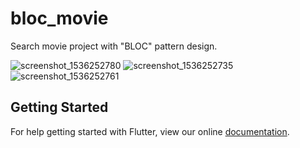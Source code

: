 # bloc_movie

Search movie project with "BLOC" pattern design.

![screenshot_1536252780](https://user-images.githubusercontent.com/27723153/45176418-9dba6d80-b218-11e8-8e35-37705a6fc70a.png)
![screenshot_1536252735](https://user-images.githubusercontent.com/27723153/45176420-9f843100-b218-11e8-9f82-f78b37156adb.png)
![screenshot_1536252761](https://user-images.githubusercontent.com/27723153/45176422-a14df480-b218-11e8-8e39-62ca8acace59.png)


## Getting Started

For help getting started with Flutter, view our online
[documentation](https://flutter.io/).
